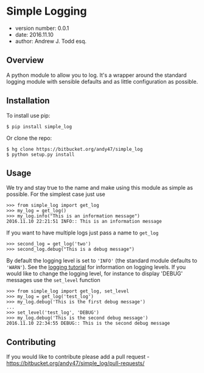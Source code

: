 Simple Logging
===============================

* version number: 0.0.1
* date: 2016.11.10
* author: Andrew J. Todd esq.

Overview
--------

A python module to allow you to log. It's a wrapper around the standard logging module with sensible defaults and 
as little configuration as possible.

Installation 
------------

To install use pip:

    $ pip install simple_log


Or clone the repo:

    $ hg clone https://bitbucket.org/andy47/simple_log
    $ python setup.py install
    
Usage
-----

We try and stay true to the name and make using this module as simple as possible. For the simplest case just use

    >>> from simple_log import get_log
    >>> my_log = get_log()
    >>> my_log.info("This is an information message")
    2016.11.10 22:21:51 INFO:: This is an information message
    
If you want to have multiple logs just pass a name to `get_log`

    >>> second_log = get_log('two')
    >>> second_log.debug("This is a debug message")

By default the logging level is set to `'INFO'` (the standard module defaults to `'WARN'`). See the
[logging tutorial](https://docs.python.org/3/howto/logging.html#logging-basic-tutorial) for information on logging 
levels. If you would like to change the logging level, for instance to display 'DEBUG' messages use the `set_level`
function

    >>> from simple_log import get_log, set_level
    >>> my_log = get_log('test_log')
    >>> my_log.debug('This is the first debug message')
    ...
    >>> set_level('test_log', 'DEBUG')
    >>> my_log.debug('This is the second debug message')
    2016.11.10 22:34:55 DEBUG:: This is the second debug message

Contributing
------------

If you would like to contribute please add a pull request - https://bitbucket.org/andy47/simple_log/pull-requests/
